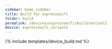 ```yaml
---
sidebar: home_sidebar
title: Build for espressowifi
folder: build
permalink: /devices/espressowifi/build/variant2
device: espressowifi_variant2
---
```

{% include templates/device_build.md %}
